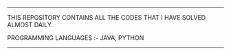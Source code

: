 ***************************************************
THIS REPOSITORY CONTAINS ALL THE CODES THAT I HAVE 
SOLVED ALMOST DAILY.

PROGRAMMING LANGUAGES :- JAVA, PYTHON
***************************************************